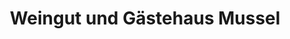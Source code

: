 ---
title: "Weingut und Gästehaus Mussel"
url: /woerrstadt/weingut-und-gaestehaus-mussel/
shop: Wein
---